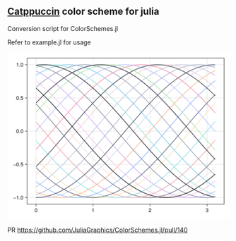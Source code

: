 [Catppuccin](https://github.com/catppuccin) color scheme for julia
-
Conversion script for ColorSchemes.jl

Refer to example.jl for usage

![example](example_mocha.png)

PR https://github.com/JuliaGraphics/ColorSchemes.jl/pull/140
